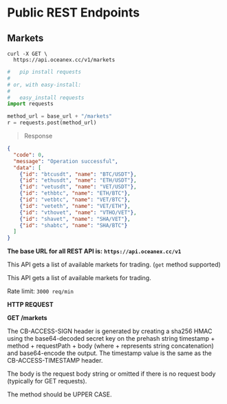 # Public REST Endpoints

## Markets

```shell
curl -X GET \
  https://api.oceanex.cc/v1/markets
```

```python
#   pip install requests
#
# or, with easy-install:
#
#   easy_install requests
import requests

method_url = base_url + "/markets"
r = requests.post(method_url)
```

> Response

```json
{
  "code": 0,
  "message": "Operation successful",
  "data": [
    {"id": "btcusdt", "name": "BTC/USDT"},
    {"id": "ethusdt", "name": "ETH/USDT"},
    {"id": "vetusdt", "name": "VET/USDT"},
    {"id": "ethbtc", "name": "ETH/BTC"},
    {"id": "vetbtc", "name": "VET/BTC"},
    {"id": "veteth", "name": "VET/ETH"},
    {"id": "vthovet", "name": "VTHO/VET"},
    {"id": "shavet", "name": "SHA/VET"},
    {"id": "shabtc", "name": "SHA/BTC"}
  ]
}
```

**The base URL for all REST API is:**
**`https://api.oceanex.cc/v1`**

This API gets a list of available markets for trading. (`get` method supported)




This API gets a list of available markets for trading.

Rate limit: `3000 req/min`

**HTTP REQUEST**

**GET /markets**

The CB-ACCESS-SIGN header is generated by creating a sha256 HMAC using the base64-decoded secret key on the prehash string timestamp + method + requestPath + body (where + represents string concatenation) and base64-encode the output. The timestamp value is the same as the CB-ACCESS-TIMESTAMP header.

The body is the request body string or omitted if there is no request body (typically for GET requests).

The method should be UPPER CASE.
